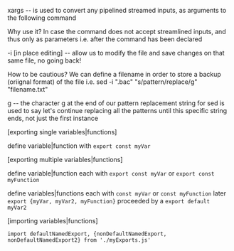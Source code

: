 xargs -- is used to convert any pipelined streamed inputs, as arguments to the following command

Why use it? In case the command does not accept streamlined inputs, and thus only as parameters i.e. after the command has been declared

-i [in place editing] -- allow us to modify the file and save changes on that same file, no going back!

How to be cautious? We can define a filename in order to store a backup (oriignal format) of the file i.e. sed -i ".bac" "s/pattern/replace/g" "filename.txt"

g -- the character g at the end of our pattern replacement string for sed is used to say let's continue replacing all the patterns until this specific string ends, not just the first instance

[exporting single variables|functions]

define variable|function with `export const myVar`

[exporting multiple variables|functions]

define variable|function each with `export const myVar` or `export const myFunction`

define variables|functions each with `const myVar` or `const myFunction`
later `export {myVar, myVar2, myFunction}` proceeded by a `export default myVar2`

[importing variables|functions]

`import defaultNamedExport, {nonDefaultNamedExport, nonDefaultNamedExport2} from './myExports.js'`
